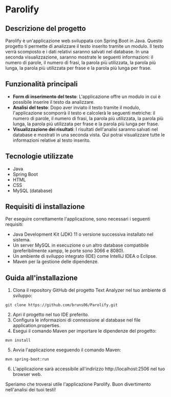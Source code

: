 # Parolify

## Descrizione del progetto

Parolify è un'applicazione web sviluppata con Spring Boot in Java. Questo progetto ti permette di analizzare il testo inserito tramite un modulo. Il testo verrà scomposto e i dati relativi saranno salvati nel database. In una seconda visualizzazione, saranno mostrate le seguenti informazioni: il numero di parole, il numero di frasi, la parola più utilizzata, la parola più lunga, la parola più utilizzata per frase e la parola più lunga per frase.

## Funzionalità principali

- **Form di inserimento del testo**: L'applicazione offre un modulo in cui è possibile inserire il testo da analizzare.
- **Analisi del testo**: Dopo aver inviato il testo tramite il modulo, l'applicazione scomporrà il testo e calcolerà le seguenti metriche: il numero di parole, il numero di frasi, la parola più utilizzata, la parola più lunga, la parola più utilizzata per frase e la parola più lunga per frase.
- **Visualizzazione dei risultati**: I risultati dell'analisi saranno salvati nel database e mostrati in una seconda vista. Qui potrai visualizzare tutte le informazioni relative al testo inserito.

## Tecnologie utilizzate

- Java
- Spring Boot
- HTML
- CSS
- MySQL (database)

## Requisiti di installazione

Per eseguire correttamente l'applicazione, sono necessari i seguenti requisiti:

- Java Development Kit (JDK) 11 o versione successiva installato nel sistema.
- Un server MySQL in esecuzione o un altro database compatibile (preferibilmente xampp, le porte sono 3066 e 8080).
- Un ambiente di sviluppo integrato (IDE) come IntelliJ IDEA o Eclipse.
- Maven per la gestione delle dipendenze.

## Guida all'installazione

1. Clona il repository GitHub del progetto Text Analyzer nel tuo ambiente di sviluppo:

```shell
git clone https://github.com/bruns06/Parolify.git
```

2. Apri il progetto nel tuo IDE preferito.
3. Configura le informazioni di connessione al database nel file application.properties.
4. Esegui il comando Maven per importare le dipendenze del progetto:

```shell
mvn install
```

5. Avvia l'applicazione eseguendo il comando Maven:

```shell
mvn spring-boot:run
```

6. L'applicazione sarà accessibile all'indirizzo http://localhost:2506 nel tuo browser web.

Speriamo che troverai utile l'applicazione Parolify. Buon divertimento nell'analisi dei tuoi testi!
